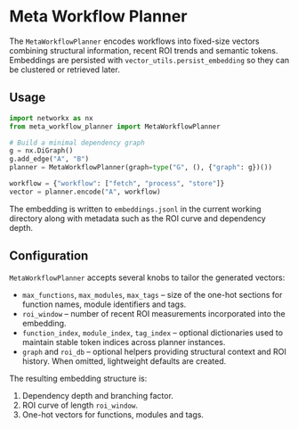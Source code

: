 # Meta Workflow Planner

The `MetaWorkflowPlanner` encodes workflows into fixed-size vectors combining
structural information, recent ROI trends and semantic tokens. Embeddings are
persisted with `vector_utils.persist_embedding` so they can be clustered or
retrieved later.

## Usage

```python
import networkx as nx
from meta_workflow_planner import MetaWorkflowPlanner

# Build a minimal dependency graph
g = nx.DiGraph()
g.add_edge("A", "B")
planner = MetaWorkflowPlanner(graph=type("G", (), {"graph": g})())

workflow = {"workflow": ["fetch", "process", "store"]}
vector = planner.encode("A", workflow)
```

The embedding is written to `embeddings.jsonl` in the current working directory
along with metadata such as the ROI curve and dependency depth.

## Configuration

`MetaWorkflowPlanner` accepts several knobs to tailor the generated vectors:

- `max_functions`, `max_modules`, `max_tags` – size of the one-hot sections for
  function names, module identifiers and tags.
- `roi_window` – number of recent ROI measurements incorporated into the
  embedding.
- `function_index`, `module_index`, `tag_index` – optional dictionaries used to
  maintain stable token indices across planner instances.
- `graph` and `roi_db` – optional helpers providing structural context and ROI
  history. When omitted, lightweight defaults are created.

The resulting embedding structure is:

1. Dependency depth and branching factor.
2. ROI curve of length `roi_window`.
3. One-hot vectors for functions, modules and tags.
